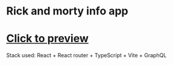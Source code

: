 # Rick and morty info app

# [Click to preview](https://rick-and-morty-gql-paveltrs.vercel.app/)

Stack used: React + React router + TypeScript + Vite + GraphQL
